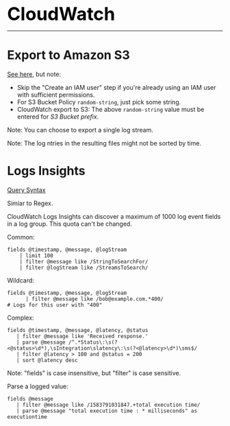 **<span style="font-size:3em;color:black">CloudWatch</span>**
***

# Export to Amazon S3

[See here](https://docs.aws.amazon.com/AmazonCloudWatch/latest/logs/S3ExportTasksConsole.html), but note:
- Skip the "Create an IAM user" step if you're already using an IAM user with sufficient permissions.
- For S3 Bucket Policy ```random-string```, just pick some string.
- CloudWatch export to S3: The above ```random-string``` value must be entered for *S3 Bucket prefix*.

Note: You can choose to export a single log stream.

Note: The log ntries in the resulting files might not be sorted by time.

# Logs Insights
[Query Syntax](https://docs.aws.amazon.com/AmazonCloudWatch/latest/logs/CWL_QuerySyntax.html)

Simiar to Regex.

CloudWatch Logs Insights can discover a maximum of 1000 log event fields in a log group. This quota can't be changed.   

Common:
```
fields @timestamp, @message, @logStream
    | limit 100
    | filter @message like /StringToSearchFor/
    | filter @logStream like /StreamsToSearch/
```

Wildcard:
```
fields @timestamp, @message, @logStream
      | filter @message like /bob@example.com.*400/
# Logs for this user with "400"
```

Complex:
```
fields @timestamp, @message, @latency, @status 
   | filter @message like 'Received response.'
   | parse @message /^.*Status\:\s(?<@status>\d*),\sIntegration\slatency\:\s(?<@latency>\d*)\sms$/
   | filter @latency > 100 and @status = 200
   | sort @latency desc
```

Note: "fields" is case insensitive, but "filter" is case sensitive.

Parse a logged value:
```
fields @message
   | filter @message like /1583791031847.+total execution time/
   | parse @message "total execution time : * milliseconds" as executiontime
```